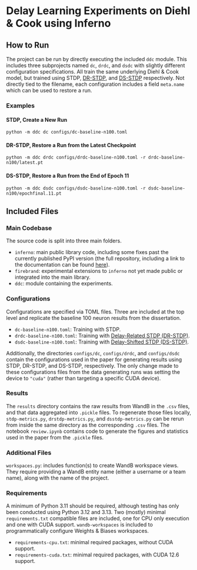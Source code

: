 # Delay Learning Experiments on Diehl & Cook using Inferno
## How to Run
The project can be run by directly executing the included `ddc` module. This includes three subprojects named `dc`, `drdc`, and `dsdc` with slightly different configuration specifications. All train the same underlying Diehl & Cook model, but trained using STDP, [DR-STDP](https://direct.mit.edu/neco/article-abstract/36/7/1332/121125/Bioplausible-Unsupervised-Delay-Learning-for), and [DS-STDP](https://arxiv.org/abs/2506.14984) respectively. Not directly tied to the filename, each configuration includes a field `meta.name` which can be used to restore a run.

### Examples
#### STDP, Create a New Run
`python -m ddc dc configs/dc-baseline-n100.toml`

#### DR-STDP, Restore a Run from the Latest Checkpoint
`python -m ddc drdc configs/drdc-baseline-n100.toml -r drdc-baseline-n100/latest.pt`

#### DS-STDP, Restore a Run from the End of Epoch 11
`python -m ddc dsdc configs/dsdc-baseline-n100.toml -r dsdc-baseline-n100/epochfinal.11.pt`


## Included Files
### Main Codebase
The source code is split into three main folders.
- `inferno`: main public library code, including some fixes past the currently published PyPI version (the full repository, including a link to the documentation can be found [here](https://github.com/mdominijanni/inferno)).
- `firebrand`: experimental extensions to `inferno` not yet made public or integrated into the main library.
- `ddc`: module containing the experiments.

### Configurations
Configurations are specified via TOML files. Three are included at the top level and replicate the baseline 100 neuron results from the dissertation.
- `dc-baseline-n100.toml`: Training with STDP.
- `drdc-baseline-n100.toml`: Training with [Delay-Related STDP (DR-STDP)](https://direct.mit.edu/neco/article-abstract/36/7/1332/121125/Bioplausible-Unsupervised-Delay-Learning-for).
- `dsdc-baseline-n100.toml`: Training with [Delay-Shifted STDP (DS-STDP)](https://arxiv.org/abs/2506.14984).

Additionally, the directories `configs/dc`, `configs/drdc`, and `configs/dsdc` contain the configurations used in the paper for generating results using STDP, DR-STDP, and DS-STDP, respectively. The only change made to these configurations files from the data generating runs was setting the device to `"cuda"` (rather than targeting a specific CUDA device).

### Results
The `results` directory contains the raw results from WandB in the `.csv` files, and that data aggregated into `.pickle` files. To regenerate those files locally, `stdp-metrics.py`, `drstdp-metrics.py`, and `dsstdp-metrics.py` can be rerun from inside the same directory as the corresponding `.csv` files. The notebook `review.ipynb` contains code to generate the figures and statistics used in the paper from the `.pickle` files.

### Additional Files
`workspaces.py`: includes function(s) to create WandB workspace views. They require providing a WandB entity name (either a username or a team name), along with the name of the project.

### Requirements
A minimum of Python 3.11 should be required, although testing has only been conducted using Python 3.12 and 3.13. Two (mostly) minimal `requirements.txt` compatible files are included, one for CPU only execution and one with CUDA support. `wandb-workspaces` is included to programmatically configure Weights & Biases workspaces.
- `requirements-cpu.txt`: minimal required packages, without CUDA support.
- `requirements-cuda.txt`: minimal required packages, with CUDA 12.6 support.
